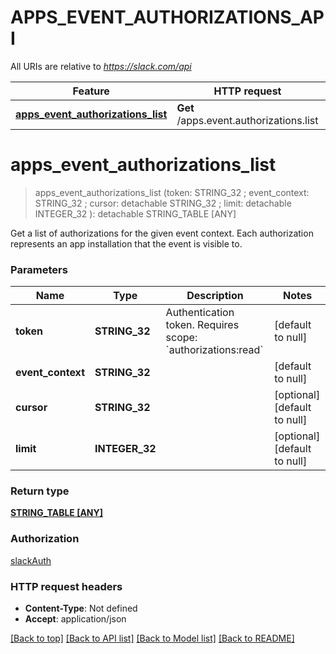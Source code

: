 # APPS_EVENT_AUTHORIZATIONS_API

All URIs are relative to *https://slack.com/api*

Feature | HTTP request | Description
------------- | ------------- | -------------
[**apps_event_authorizations_list**](APPS_EVENT_AUTHORIZATIONS_API.md#apps_event_authorizations_list) | **Get** /apps.event.authorizations.list | 


# **apps_event_authorizations_list**
> apps_event_authorizations_list (token: STRING_32 ; event_context: STRING_32 ; cursor:  detachable STRING_32 ; limit:  detachable INTEGER_32 ): detachable STRING_TABLE [ANY]
	



Get a list of authorizations for the given event context. Each authorization represents an app installation that the event is visible to.


### Parameters

Name | Type | Description  | Notes
------------- | ------------- | ------------- | -------------
 **token** | **STRING_32**| Authentication token. Requires scope: &#x60;authorizations:read&#x60; | [default to null]
 **event_context** | **STRING_32**|  | [default to null]
 **cursor** | **STRING_32**|  | [optional] [default to null]
 **limit** | **INTEGER_32**|  | [optional] [default to null]

### Return type

[**STRING_TABLE [ANY]**](ANY.md)

### Authorization

[slackAuth](../README.md#slackAuth)

### HTTP request headers

 - **Content-Type**: Not defined
 - **Accept**: application/json

[[Back to top]](#) [[Back to API list]](../README.md#documentation-for-api-endpoints) [[Back to Model list]](../README.md#documentation-for-models) [[Back to README]](../README.md)

